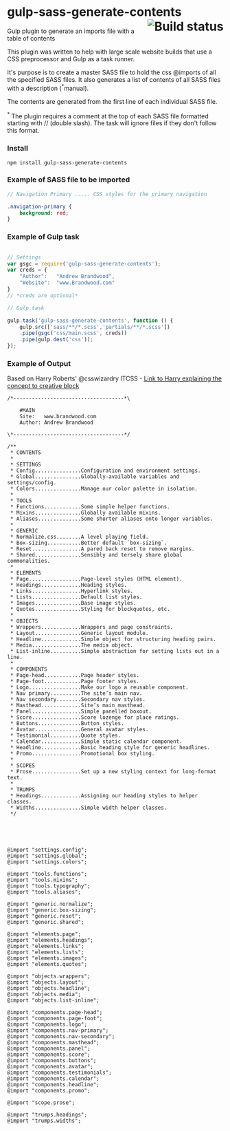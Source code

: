 
# gulp-sass-generate-contents <a href="https://travis-ci.org/andrewbrandwood/gulp-sass-generate-contents"><img align="right" src="https://travis-ci.org/andrewbrandwood/gulp-sass-generate-contents.svg?branch=master" alt="Build status" /></a>
Gulp plugin to generate an imports file with a  table of contents 

This plugin was written to help with large scale website builds that use a CSS preprocessor and Gulp as a task runner.

It's purpose is to create a master SASS file to hold the css @imports of all the specified SASS files.  It also generates a list of contents of all SASS files with a description (<sup>*</sup>manual).

The contents are generated from the first line of each individual SASS file.

<sup>*</sup> The plugin requires a comment at the top of each SASS file formatted starting with // (double slash). The task will ignore files if they don't follow this format.

### Install 
```
npm install gulp-sass-generate-contents

```

### Example of SASS file to be imported

```SASS
// Navigation Primary ..... CSS styles for the primary navigation

.navigation-primary {
	background: red;
}

```

### Example of Gulp task

```javascript

// Settings 
var gsgc = require('gulp-sass-generate-contents');
var creds = {
	"Author": 	"Andrew Brandwood",
	"Website": 	"www.Brandwood.com"
}
// *creds are optional*

// Gulp task

gulp.task('gulp-sass-generate-contents', function () {
	gulp.src(['sass/**/*.scss','partials/**/*.scss'])
	.pipe(gsgc('css/main.scss', creds))
	.pipe(gulp.dest('css'));
});

```
### Example of Output
Based on Harry Roberts' @csswizardry ITCSS - 
[Link to Harry explaining the concept to creative block](http://www.creativebloq.com/web-design/manage-large-scale-web-projects-new-css-architecture-itcss-41514731)

```
/*------------------------------------*\
    
    #MAIN
    Site:   www.brandwood.com
    Author: Andrew Brandwood

\*------------------------------------*/

/**
 * CONTENTS
 *
 * SETTINGS
 * Config...............Configuration and environment settings.
 * Global...............Globally-available variables and settings/config.
 * Colors...............Manage our color palette in isolation.
 *
 * TOOLS
 * Functions............Some simple helper functions.
 * Mixins...............Globally available mixins.
 * Aliases..............Some shorter aliases onto longer variables.
 *
 * GENERIC
 * Normalize.css........A level playing field.
 * Box-sizing...........Better default `box-sizing`.
 * Reset................A pared back reset to remove margins.
 * Shared...............Sensibly and tersely share global commonalities.
 *
 * ELEMENTS
 * Page.................Page-level styles (HTML element).
 * Headings.............Heading styles.
 * Links................Hyperlink styles.
 * Lists................Default list styles.
 * Images...............Base image styles.
 * Quotes...............Styling for blockquotes, etc.
 *
 * OBJECTS
 * Wrappers.............Wrappers and page constraints.
 * Layout...............Generic layout module.
 * Headline.............Simple object for structuring heading pairs.
 * Media................The media object.
 * List-inline..........Simple abstraction for setting lists out in a line.
 *
 * COMPONENTS
 * Page-head............Page header styles.
 * Page-foot............Page footer styles.
 * Logo.................Make our logo a reusable component.
 * Nav primary..........The site’s main nav.
 * Nav secondary........Secondary nav styles.
 * Masthead.............Site’s main masthead.
 * Panel................Simple panelled boxout.
 * Score................Score lozenge for place ratings.
 * Buttons..............Button styles.
 * Avatar...............General avatar styles.
 * Testimonial..........Quote styles.
 * Calendar.............Simple static calendar component.
 * Headline.............Basic heading style for generic headlines.
 * Promo................Promotional box styling.
 *
 * SCOPES
 * Prose................Set up a new styling context for long-format text.
 *
 * TRUMPS
 * Headings.............Assigning our heading styles to helper classes.
 * Widths...............Simple width helper classes.
 */





@import "settings.config";
@import "settings.global";
@import "settings.colors";

@import "tools.functions";
@import "tools.mixins";
@import "tools.typography";
@import "tools.aliases";

@import "generic.normalize";
@import "generic.box-sizing";
@import "generic.reset";
@import "generic.shared";

@import "elements.page";
@import "elements.headings";
@import "elements.links";
@import "elements.lists";
@import "elements.images";
@import "elements.quotes";

@import "objects.wrappers";
@import "objects.layout";
@import "objects.headline";
@import "objects.media";
@import "objects.list-inline";

@import "components.page-head";
@import "components.page-foot";
@import "components.logo";
@import "components.nav-primary";
@import "components.nav-secondary";
@import "components.masthead";
@import "components.panel";
@import "components.score";
@import "components.buttons";
@import "components.avatar";
@import "components.testimonials";
@import "components.calendar";
@import "components.headline";
@import "components.promo";

@import "scope.prose";

@import "trumps.headings";
@import "trumps.widths";
```